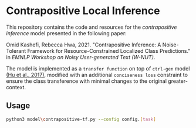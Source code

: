 # Contrapositive Local Inference

This repository contains the code and resources for the *contrapositive inference* model presented in the following paper:  

Omid Kashefi, Rebecca Hwa, 2021. "Contrapositive Inference: A Noise-Tolerant Framework for Resource-Constrained Localized Class Predictions." in *EMNLP Workshop on Noisy User-generated Text (W-NUT)*.


The model is implemented as a `transfer function` on top of `ctrl-gen` model [(Hu et al., 2017)](https://arxiv.org/pdf/1703.00955.pdf), modified with an additional `conciseness loss` constraint to ensure the class transference with minimal changes to the original greater-context.

## Usage

``` bash
python3 model\contrapositive-tf.py --config config.[task]
```
